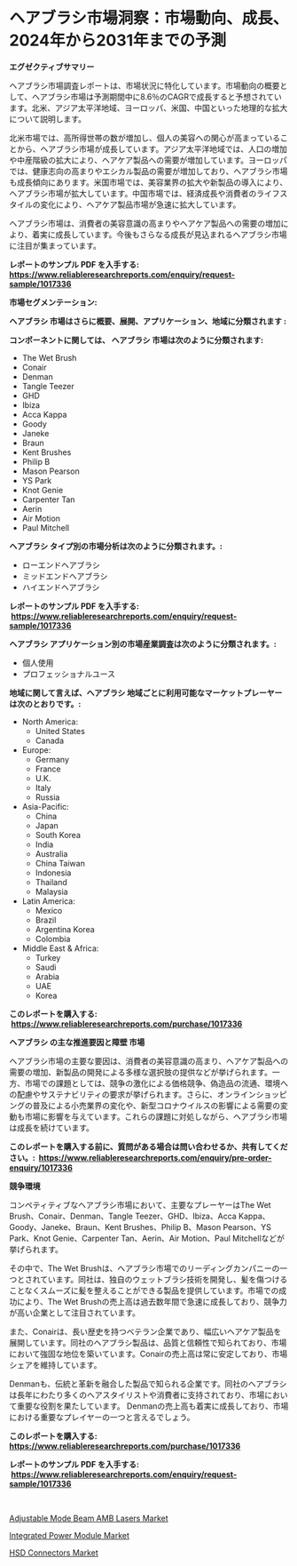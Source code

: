 <p><h1>ヘアブラシ市場洞察：市場動向、成長、2024年から2031年までの予測</h1></p><p><strong>エグゼクティブサマリー</strong></p>
<p><p>ヘアブラシ市場調査レポートは、市場状況に特化しています。市場動向の概要として、ヘアブラシ市場は予測期間中に8.6％のCAGRで成長すると予想されています。北米、アジア太平洋地域、ヨーロッパ、米国、中国といった地理的な拡大について説明します。</p><p>北米市場では、高所得世帯の数が増加し、個人の美容への関心が高まっていることから、ヘアブラシ市場が成長しています。アジア太平洋地域では、人口の増加や中産階級の拡大により、ヘアケア製品への需要が増加しています。ヨーロッパでは、健康志向の高まりやエシカル製品の需要が増加しており、ヘアブラシ市場も成長傾向にあります。米国市場では、美容業界の拡大や新製品の導入により、ヘアブラシ市場が拡大しています。中国市場では、経済成長や消費者のライフスタイルの変化により、ヘアケア製品市場が急速に拡大しています。</p><p>ヘアブラシ市場は、消費者の美容意識の高まりやヘアケア製品への需要の増加により、着実に成長しています。今後もさらなる成長が見込まれるヘアブラシ市場に注目が集まっています。</p></p>
<p><strong>レポートのサンプル PDF を入手する: <a href="https://www.reliableresearchreports.com/enquiry/request-sample/1017336">https://www.reliableresearchreports.com/enquiry/request-sample/1017336</a></strong></p>
<p><strong>市場セグメンテーション:</strong></p>
<p><strong> ヘアブラシ 市場はさらに概要、展開、アプリケーション、地域に分類されます :</strong></p>
<p><strong>コンポーネントに関しては、 ヘアブラシ 市場は次のように分類されます: &nbsp;</strong></p>
<p><ul><li>The Wet Brush</li><li>Conair</li><li>Denman</li><li>Tangle Teezer</li><li>GHD</li><li>Ibiza</li><li>Acca Kappa</li><li>Goody</li><li>Janeke</li><li>Braun</li><li>Kent Brushes</li><li>Philip B</li><li>Mason Pearson</li><li>YS Park</li><li>Knot Genie</li><li>Carpenter Tan</li><li>Aerin</li><li>Air Motion</li><li>Paul Mitchell</li></ul></p>
<p><strong> ヘアブラシ タイプ別の市場分析は次のように分類されます。:</strong></p>
<p><ul><li>ローエンドヘアブラシ</li><li>ミッドエンドヘアブラシ</li><li>ハイエンドヘアブラシ</li></ul></p>
<p><strong>レポートのサンプル PDF を入手する: &nbsp;<a href="https://www.reliableresearchreports.com/enquiry/request-sample/1017336">https://www.reliableresearchreports.com/enquiry/request-sample/1017336</a></strong></p>
<p><strong> ヘアブラシ アプリケーション別の市場産業調査は次のように分類されます。:</strong></p>
<p><ul><li>個人使用</li><li>プロフェッショナルユース</li></ul></p>
<p><strong>地域に関して言えば、ヘアブラシ 地域ごとに利用可能なマーケットプレーヤーは次のとおりです。:</strong></p>
<p><ul>
    <li>
        North America:
        <ul>
            <li>United States</li>
            <li>Canada</li>
        </ul>
    </li>
    <li>
        Europe:
        <ul>
            <li>Germany</li>
            <li>France</li>
            <li>U.K.</li>
            <li>Italy</li>
            <li>Russia</li>
        </ul>
    </li>
    <li>
        Asia-Pacific:
        <ul>
            <li>China</li>
            <li>Japan</li>
            <li>South Korea</li>
            <li>India</li>
            <li>Australia</li>
            <li>China Taiwan</li>
            <li>Indonesia</li>
            <li>Thailand</li>
            <li>Malaysia</li>
        </ul>
    </li>
    <li>
        Latin America:
        <ul>
            <li>Mexico</li>
            <li>Brazil</li>
            <li>Argentina Korea</li>
            <li>Colombia</li>
        </ul>
    </li>
    <li>
        Middle East & Africa:
        <ul>
            <li>Turkey</li>
            <li>Saudi</li>
            <li>Arabia</li>
            <li>UAE</li>
            <li>Korea</li>
        </ul>
    </li>
    </ul></p>
<p><strong>このレポートを購入する: &nbsp;<a href="https://www.reliableresearchreports.com/purchase/1017336">https://www.reliableresearchreports.com/purchase/1017336</a></strong></p>
<p><strong>ヘアブラシ の主な推進要因と障壁 市場</strong></p>
<p><p>ヘアブラシ市場の主要な要因は、消費者の美容意識の高まり、ヘアケア製品への需要の増加、新製品の開発による多様な選択肢の提供などが挙げられます。一方、市場での課題としては、競争の激化による価格競争、偽造品の流通、環境への配慮やサステナビリティの要求が挙げられます。さらに、オンラインショッピングの普及による小売業界の変化や、新型コロナウイルスの影響による需要の変動も市場に影響を与えています。これらの課題に対処しながら、ヘアブラシ市場は成長を続けています。</p></p>
<p><strong>このレポートを購入する前に、質問がある場合は問い合わせるか、共有してください。:&nbsp; <a href="https://www.reliableresearchreports.com/enquiry/pre-order-enquiry/1017336">https://www.reliableresearchreports.com/enquiry/pre-order-enquiry/1017336</a></strong></p>
<p><strong>競争環境</strong></p>
<p><p>コンペティティブなヘアブラシ市場において、主要なプレーヤーはThe Wet Brush、Conair、Denman、Tangle Teezer、GHD、Ibiza、Acca Kappa、Goody、Janeke、Braun、Kent Brushes、Philip B、Mason Pearson、YS Park、Knot Genie、Carpenter Tan、Aerin、Air Motion、Paul Mitchellなどが挙げられます。</p><p>その中で、The Wet Brushは、ヘアブラシ市場でのリーディングカンパニーの一つとされています。同社は、独自のウェットブラシ技術を開発し、髪を傷つけることなくスムーズに髪を整えることができる製品を提供しています。市場での成功により、The Wet Brushの売上高は過去数年間で急速に成長しており、競争力が高い企業として注目されています。</p><p>また、Conairは、長い歴史を持つベテラン企業であり、幅広いヘアケア製品を展開しています。同社のヘアブラシ製品は、品質と信頼性で知られており、市場において強固な地位を築いています。Conairの売上高は常に安定しており、市場シェアを維持しています。</p><p>Denmanも、伝統と革新を融合した製品で知られる企業です。同社のヘアブラシは長年にわたり多くのヘアスタイリストや消費者に支持されており、市場において重要な役割を果たしています。 Denmanの売上高も着実に成長しており、市場における重要なプレイヤーの一つと言えるでしょう。</p></p>
<p><strong>このレポートを購入する: &nbsp; <a href="https://www.reliableresearchreports.com/purchase/1017336">https://www.reliableresearchreports.com/purchase/1017336</a></strong></p>
<p><strong>レポートのサンプル PDF を入手する: &nbsp;<a href="https://www.reliableresearchreports.com/enquiry/request-sample/1017336">https://www.reliableresearchreports.com/enquiry/request-sample/1017336</a></strong><strong></strong></p>
<p>&nbsp;</p>
<p><p><a href="https://github.com/kufem1/Market-Research-Report-List-2/blob/main/adjustable-mode-beam-amb-lasers-market.md">Adjustable Mode Beam AMB Lasers Market</a></p><p><a href="https://github.com/kosella/Market-Research-Report-List-2/blob/main/integrated-power-module-market.md">Integrated Power Module Market</a></p><p><a href="https://github.com/nathandecarvalho/Market-Research-Report-List-2/blob/main/hsd-connectors-market.md">HSD Connectors Market</a></p></p>